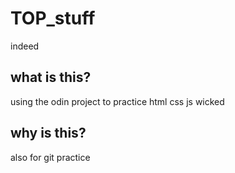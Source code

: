# TOP_stuff

indeed

## what is this?

using the odin project to practice html css js
wicked

## why is this?

also for git practice